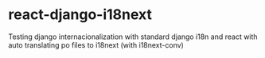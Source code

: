 # react-django-i18next

Testing django internacionalization with standard django i18n and react with auto translating po files to i18next (with i18next-conv)

